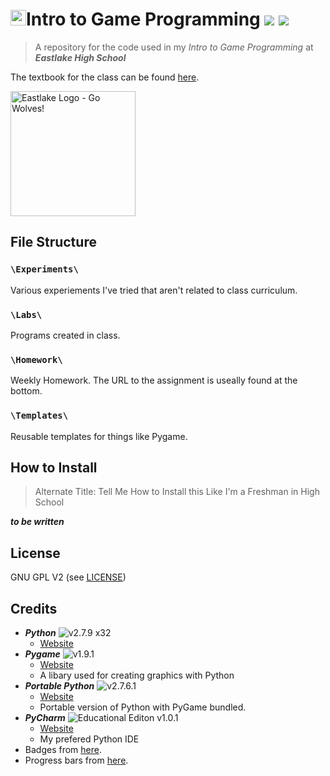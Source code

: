 <img src="http://icons.iconarchive.com/icons/cornmanthe3rd/plex/128/Other-python-icon.png" height="25" />Intro to Game Programming ![](http://progressed.io/bar/1?title=class+progress)&nbsp;![](http://img.shields.io/badge/year-freshman-red.svg?style=flat)
====

> A repository for the code used in my _Intro to Game Programming_ at **_Eastlake High School_**

The textbook for the class can be found [here](http://www.greenteapress.com/thinkpython/thinkCSpy.pdf).

<img alt="Eastlake Logo - Go Wolves!" title="Eastlake Logo - Go Wolves!" src="http://www.lwsd.org/school/EHS/SiteCollectionImages/Eastlake%20Wolf%20Logo%20Converted.jpg" width="200" height="200" />

File Structure
--------------

### `\Experiments\`
Various experiements I've tried that aren't related to class curriculum.

### `\Labs\`
Programs created in class.

### `\Homework\`
Weekly Homework. The URL to the assignment is useally found at the bottom.

### `\Templates\`
Reusable templates for things like Pygame.

How to Install
--------------
> Alternate Title: Tell Me How to Install this Like I'm a Freshman in High School

**_to be written_**

License
-------

GNU GPL V2 (see [LICENSE](LICENSE))

Credits
-------

- **_Python_** ![v2.7.9 x32](http://img.shields.io/badge/version-2.7.9_x32-blue.svg?style=flat)
	- [Website](https://www.python.org/downloads/release/python-279/)
- **_Pygame_** ![v1.9.1](http://img.shields.io/badge/version-1.9.1-blue.svg?style=flat)
	- [Website](http://pygame.org/download.shtml)
	- A libary used for creating graphics with Python
- **_Portable Python_** ![v2.7.6.1](http://img.shields.io/badge/version-2.7.6.1-blue.svg?style=flat)
	- [Website](http://portablepython.com/wiki/Download/)
	- Portable version of Python with PyGame bundled.
- **_PyCharm_** ![Educational Editon v1.0.1](http://img.shields.io/badge/version-Educational_Edition_1.0.1-blue.svg?style=flat)
	- [Website](https://www.jetbrains.com/pycharm-educational/)
	- My prefered Python IDE
- Badges from [here](http://shields.io/).
- Progress bars from [here](https://github.com/fehmicansaglam/progressed.io).
